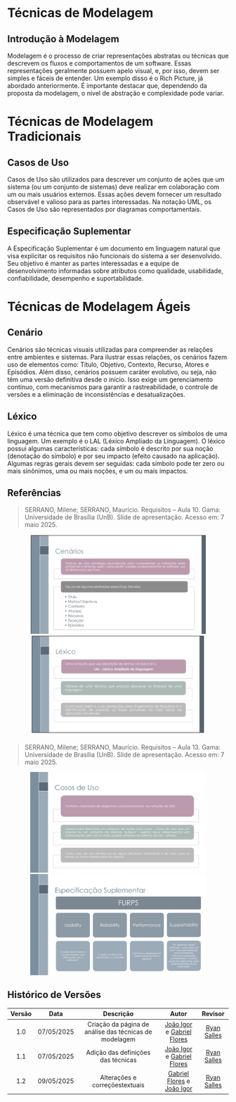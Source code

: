 # Técnicas de Modelagem

## Introdução à Modelagem

Modelagem é o processo de criar representações abstratas ou técnicas que descrevem os fluxos e comportamentos de um software. Essas representações geralmente possuem apelo visual, e, por isso, devem ser simples e fáceis de entender. Um exemplo disso é o Rich Picture, já abordado anteriormente. É importante destacar que, dependendo da proposta da modelagem, o nível de abstração e complexidade pode variar.

# Técnicas de Modelagem Tradicionais

## Casos de Uso

Casos de Uso são utilizados para descrever um conjunto de ações que um sistema (ou um conjunto de sistemas) deve realizar em colaboração com um ou mais usuários externos. Essas ações devem fornecer um resultado observável e valioso para as partes interessadas. Na notação UML, os Casos de Uso são representados por diagramas comportamentais.

## Especificação Suplementar

A Especificação Suplementar é um documento em linguagem natural que visa explicitar os requisitos não funcionais do sistema a ser desenvolvido. Seu objetivo é manter as partes interessadas e a equipe de desenvolvimento informadas sobre atributos como qualidade, usabilidade, confiabilidade, desempenho e suportabilidade.

#  Técnicas de Modelagem Ágeis

## Cenário

Cenários são técnicas visuais utilizadas para compreender as relações entre ambientes e sistemas. Para ilustrar essas relações, os cenários fazem uso de elementos como: Título, Objetivo, Contexto, Recurso, Atores e Episódios. Além disso, cenários possuem caráter evolutivo, ou seja, não têm uma versão definitiva desde o início. Isso exige um gerenciamento contínuo, com mecanismos para garantir a rastreabilidade, o controle de versões e a eliminação de inconsistências e desatualizações.

## Léxico

Léxico é uma técnica que tem como objetivo descrever os símbolos de uma linguagem. Um exemplo é o LAL (Léxico Ampliado da Linguagem). O léxico possui algumas características: cada símbolo é descrito por sua noção (denotação do símbolo) e por seu impacto (efeito causado na aplicação). Algumas regras gerais devem ser seguidas: cada símbolo pode ter zero ou mais sinônimos, uma ou mais noções, e um ou mais impactos.


## Referências
> SERRANO, Milene; SERRANO, Maurício. Requisitos – Aula 10. Gama: Universidade de Brasília (UnB). Slide de apresentação. Acesso em: 7 maio 2025.

<div style = "text-align: center">
<img src="../assets/referencias/modelagem/RefCen.png" width="400"/>
<img src="../assets/referencias/modelagem/RefLex.png" width="400"/>
</div>

> SERRANO, Milene; SERRANO, Maurício. Requisitos – Aula 13. Gama: Universidade de Brasília (UnB). Slide de apresentação. Acesso em: 7 maio 2025.

<div style="text-align: center">
<img src="../assets/referencias/modelagem/RefCasosDeUso.png" width="400"/>
<img src="../assets/referencias/modelagem/RefEspSup.png" width="400"/>
</div>


## Histórico de Versões

| Versão | Data | Descrição  | Autor        | Revisor |
| :-----: | :----: | :----------: | :------------: | :--------: |
| 1.0    | 07/05/2025 | Criação da página de análise das técnicas de modelagem  | [João Igor](https://github.com/JoaoPC10) e [Gabriel Flores](https://github.com/Gabrielfcoelho) | [Ryan Salles](https://github.com/RA-Salles) |
| 1.1    | 07/05/2025 | Adição das definições das técnicas  | [João Igor](https://github.com/JoaoPC10)  e [Gabriel Flores](https://github.com/Gabrielfcoelho) | [Ryan Salles](https://github.com/RA-Salles) |
| 1.2 | 09/05/2025 | Alterações e correçõestextuais | [Gabriel Flores](https://github.com/Gabrielfcoelho) e [João Igor](https://github.com/JoaoPC10) |  [Ryan Salles](https://github.com/RA-Salles) |